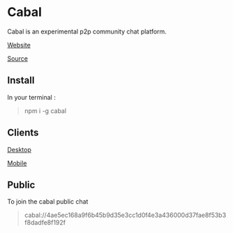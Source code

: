 # Cabal
Cabal is an experimental p2p community chat platform.

[Website](https://cabal-club.github.io/)

[Source](https://github.com/cabal-club)
## Install
In your terminal : 
> npm i -g cabal
## Clients
[Desktop](https://github.com/cabal-club/cabal-desktop)

[Mobile](https://github.com/cabal-club/cabal-mobile)

## Public
To join the cabal public chat
> cabal://4ae5ec168a9f6b45b9d35e3cc1d0f4e3a436000d37fae8f53b3f8dadfe8f192f


